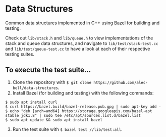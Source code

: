 # Data Structures
Common data structures implemented in C++ using Bazel for building and testing.

Check out `lib/stack.h` and `lib/queue.h` to view implementations of the stack and queue data structures, and navigate to `lib/test/stack-test.cc` and `lib/test/queue-test.cc` to have a look at each of their respective testing suites.

## To execute the test suite...
1. Clone the repository with `$ git clone https://github.com/alec-bell/data-structures`.
2. Install Bazel (for building and testing) with the following commands:
```
$ sudo apt install curl
$ curl https://bazel.build/bazel-release.pub.gpg | sudo apt-key add -
$ echo "deb [arch=amd64] https://storage.googleapis.com/bazel-apt stable jdk1.8" | sudo tee /etc/apt/sources.list.d/bazel.list
$ sudo apt update && sudo apt install bazel
```
3. Run the test suite with `$ bazel test //lib/test:all`.